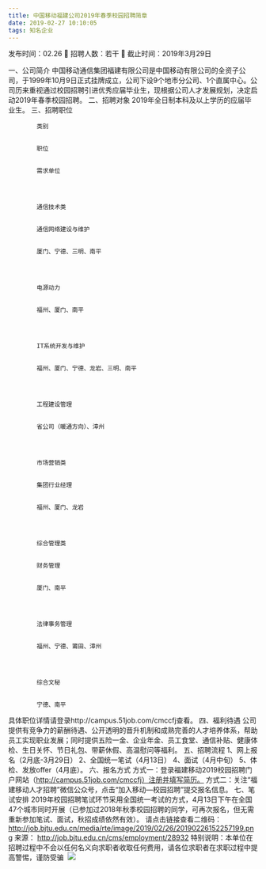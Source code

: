 ```yaml
---
title: 中国移动福建公司2019年春季校园招聘简章
date: 2019-02-27 10:10:05
tags: 知名企业
---
```

发布时间：02.26   🌟   招聘人数：若干   🌈   截止时间：2019年3月29日
<!-- more -->
一、公司简介
中国移动通信集团福建有限公司是中国移动有限公司的全资子公司，于1999年10月9日正式挂牌成立，公司下设9个地市分公司、1个直属中心。公司历来重视通过校园招聘引进优秀应届毕业生，现根据公司人才发展规划，决定启动2019年春季校园招聘。
二、招聘对象
2019年全日制本科及以上学历的应届毕业生。
三、招聘职位


    
        
            
            类别
            
            
            职位
            
            
            需求单位
            
        
        
            
            通信技术类
            
            
            通信网络建设与维护
            
            
            厦门、宁德、三明、南平
            
        
        
            
            电源动力
            
            
            福州、厦门、南平
            
        
        
            
            IT系统开发与维护
            
            
            福州、厦门、宁德、龙岩、三明、南平
            
        
        
            
            工程建设管理
            
            
            省公司（暖通方向）、漳州
            
        
        
            
            市场营销类
            
            
            集团行业经理
            
            
            福州、厦门、龙岩
            
        
        
            
            综合管理类
            
            
            财务管理
            
            
            厦门、南平
            
        
        
            
            法律事务管理
            
            
            福州、宁德、莆田、漳州
            
        
        
            
            综合文秘
            
            
            宁德、南平
            
        
    


具体职位详情请登录http://campus.51job.com/cmccfj查看。
四、福利待遇
公司提供有竞争力的薪酬待遇、公开透明的晋升机制和成熟完善的人才培养体系，帮助员工实现职业发展；同时提供五险一金、企业年金、员工食堂、通信补贴、健康体检、生日关怀、节日礼包、带薪休假、高温慰问等福利。
五、招聘流程
1、网上报名（2月底-3月29日）
2、全国统一笔试（4月13日）
4、面试（4月中旬）
5、体检、发放offer（4月底）。
六、报名方式
方式一：登录福建移动2019校园招聘门户网站（http://campus.51job.com/cmccfj）注册并填写简历。
方式二：关注“福建移动人才招聘”微信公众号，点击“加入移动—校园招聘”提交报名信息。
七、笔试安排
2019年校园招聘笔试环节采用全国统一考试的方式，4月13日下午在全国47个城市同时开展（已参加过2018年秋季校园招聘的同学，可再次报名，但无需重新参加笔试、面试，秋招成绩依然有效）。
请点击链接查看二维码：
http://job.bjtu.edu.cn/media/rte/image/2019/02/26/20190226152257199.png
来源：
http://job.bjtu.edu.cn/cms/employment/28932
特别说明：本单位在招聘过程中不会以任何名义向求职者收取任何费用，请各位求职者在求职过程中提高警惕，谨防受骗
 ![](https://cdn.weiweiblog.cn/20181015134814.png)